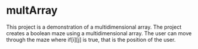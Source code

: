 # multArray
This project is a demonstration of a multidimensional array. The project creates a boolean maze using a multidimensional array. The user can move through the maze where if[i][j] is true, that is the position of the user.
